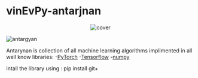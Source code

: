 # vinEvPy-antarjnan

<p align="center"><img src="https://raw.githubusercontent.com/Vinaypatil-Ev/vinEvPy-antarjnan/master/docs/img/antargyan.png" alt="cover"></p>

![antargyan](https://github.com/Vinaypatil-Ev/vinEvPy-antarjnan/blob/master/docs/img/antargyan.png)

Antarynan is collection of all machine learning algorithms implimented in all well know libraries:
-[PyTorch](https://github.com/pytorch/pytorch.git) 
-[Tensorflow](https://github.com/tensorflow/tensorflow.git) 
-[numpy](https://github.com/numpy/numpy.git)

intall the library using :
pip install git+